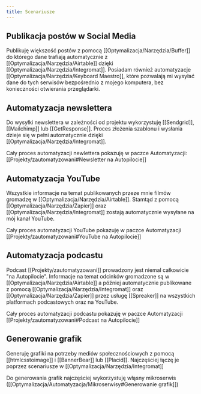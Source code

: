 ```yaml
---
title: Scenariusze
---
```


## Publikacja postów w Social Media
Publikuję większość postów z pomocą [[Optymalizacja/Narzędzia/Buffer]] do którego dane trafiają automatycznie z [[Optymalizacja/Narzędzia/Airtable]] dzięki [[Optymalizacja/Narzędzia/Integromat]]. Posiadam również automatyzacje [[Optymalizacja/Narzędzia/Keyboard Maestro]], które pozwalają mi wysyłać dane do tych serwisów bezpośrednio z mojego komputera, bez konieczności otwierania przeglądarki. 

## Automatyzacja newslettera
Do wysyłki newslettera w zależności od projektu wykorzystuję [[Sendgrid]], [[Mailchimp]] lub [[GetResponse]]. Proces złożenia szablonu i wysłania dzieje się w pełni automatycznie dzięki [[Optymalizacja/Narzędzia/Integromat]].

Cały proces automatyzacji newlettera pokazuję w paczce Automatyzacji:  [[Projekty/zautomatyzowani#Newsletter na Autopilocie]]

## Automatyzacja YouTube
Wszystkie informacje na temat publikowanych przeze mnie filmów gromadzę w [[Optymalizacja/Narzędzia/Airtable]]. Stamtąd z pomocą [[Optymalizacja/Narzędzia/Zapier]] oraz [[Optymalizacja/Narzędzia/Integromat]] zostają automatycznie wysyłane na mój kanał YouTube.

Cały proces automatyzacji YouTube pokazuję w paczce Automatyzacji [[Projekty/zautomatyzowani#YouTube na Autopilocie]]

## Automatyzacja podcastu
Podcast [[Projekty/zautomatyzowani]] prowadzony jest niemal całkowicie "na Autopilocie". Informacje na temat odcinków gromadzone są w [[Optymalizacja/Narzędzia/Airtable]] a później automatycznie publikowane z pomocą [[Optymalizacja/Narzędzia/Integromat]] oraz [[Optymalizacja/Narzędzia/Zapier]] przez usługę [[Spreaker]] na wszystkich platformach podcastowych oraz na YouTube.

Cały proces automatyzacji podcastu pokazuję w paczce Automatyzacji
[[Projekty/zautomatyzowani#Podcast na Autopilocie]]

## Generowanie grafik
Generuję grafiki na potrzeby mediów społecznościowych z pomocą [[htmlcsstoimage]] i [[BannerBear]] lub [[Placid]]. Najczęściej łączę je poprzez scenariusze w [[Optymalizacja/Narzędzia/Integromat]]

Do generowania grafik najczęściej wykorzystuję włąsny mikroserwis ([[Optymalizacja/Automatyzacja/Mikroserwisy#Generowanie grafik]])